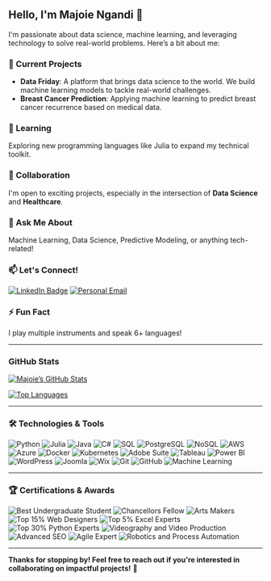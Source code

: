 ## Hello, I'm Majoie Ngandi 👋

I'm passionate about data science, machine learning, and leveraging technology to solve real-world problems. Here’s a bit about me:

### 🔭 Current Projects
- **Data Friday**: A platform that brings data science to the world. We build machine learning models to tackle real-world challenges.
- **Breast Cancer Prediction**: Applying machine learning to predict breast cancer recurrence based on medical data.

### 🌱 Learning
Exploring new programming languages like Julia to expand my technical toolkit.

### 👯 Collaboration
I'm open to exciting projects, especially in the intersection of **Data Science** and **Healthcare**.


### 💬 Ask Me About
Machine Learning, Data Science, Predictive Modeling, or anything tech-related!

### 📫 Let's Connect!
[![LinkedIn Badge](https://img.shields.io/badge/LinkedIn-MajoieNgandi-blue?style=flat-square&logo=linkedin&logoColor=white)](https://www.linkedin.com/in/majoiengandi)
[![Personal Email](https://img.shields.io/badge/Email-admin@majoiengandi.com-red?style=flat-square&logo=gmail&logoColor=white)](mailto:admin@majoiengandi.com)

### ⚡ Fun Fact
I play multiple instruments and speak 6+ languages!

---

### GitHub Stats
[![Majoie’s GitHub Stats](https://github-readme-stats.vercel.app/api?username=stickz-man&show_icons=true&theme=radical)](https://github.com/stickz-man)

[![Top Languages](https://github-readme-stats.vercel.app/api/top-langs/?username=stickz-man&layout=compact&theme=radical)](https://github.com/stickz-man)

---

### 🛠️ Technologies & Tools
![Python](https://img.shields.io/badge/Python-3776AB?style=flat-square&logo=python&logoColor=white)
![Julia](https://img.shields.io/badge/Julia-9558B2?style=flat-square&logo=julia&logoColor=white)
![Java](https://img.shields.io/badge/Java-007396?style=flat-square&logo=java&logoColor=white)
![C#](https://img.shields.io/badge/C%23-239120?style=flat-square&logo=c-sharp&logoColor=white)
![SQL](https://img.shields.io/badge/SQL-4479A1?style=flat-square&logo=postgresql&logoColor=white)
![PostgreSQL](https://img.shields.io/badge/PostgreSQL-336791?style=flat-square&logo=postgresql&logoColor=white)
![NoSQL](https://img.shields.io/badge/NoSQL-4DB33D?style=flat-square&logo=mongodb&logoColor=white)
![AWS](https://img.shields.io/badge/AWS-232F3E?style=flat-square&logo=amazon-aws&logoColor=white)
![Azure](https://img.shields.io/badge/Azure-0078D4?style=flat-square&logo=microsoft-azure&logoColor=white)
![Docker](https://img.shields.io/badge/Docker-2496ED?style=flat-square&logo=docker&logoColor=white)
![Kubernetes](https://img.shields.io/badge/Kubernetes-326CE5?style=flat-square&logo=kubernetes&logoColor=white)
![Adobe Suite](https://img.shields.io/badge/Adobe%20Suite-FF0000?style=flat-square&logo=adobe&logoColor=white)
![Tableau](https://img.shields.io/badge/Tableau-E97627?style=flat-square&logo=tableau&logoColor=white)
![Power BI](https://img.shields.io/badge/Power%20BI-F2C811?style=flat-square&logo=power-bi&logoColor=white)
![WordPress](https://img.shields.io/badge/WordPress-21759B?style=flat-square&logo=wordpress&logoColor=white)
![Joomla](https://img.shields.io/badge/Joomla-5091CD?style=flat-square&logo=joomla&logoColor=white)
![Wix](https://img.shields.io/badge/Wix-FAAD00?style=flat-square&logo=wix&logoColor=white)
![Git](https://img.shields.io/badge/Git-F05032?style=flat-square&logo=git&logoColor=white)
![GitHub](https://img.shields.io/badge/GitHub-181717?style=flat-square&logo=github&logoColor=white)
![Machine Learning](https://img.shields.io/badge/Machine%20Learning-00C49F?style=flat-square&logo=machine-learning&logoColor=white)


---
### 🏆 Certifications & Awards

![Best Undergraduate Student](https://img.shields.io/badge/Best%20Undergraduate%20Student-East%20Carolina%20University-blue?style=flat-square)
![Chancellors Fellow](https://img.shields.io/badge/Chancellors%20Fellow-East%20Carolina%20University-blue?style=flat-square)
![Arts Makers](https://img.shields.io/badge/Arts%20Makers-East%20Carolina%20University-blue?style=flat-square)
![Top 15% Web Designers](https://img.shields.io/badge/LinkedIn-Top%2015%25%20Web%20Designers-blue?style=flat-square&logo=linkedin&logoColor=white)
![Top 5% Excel Experts](https://img.shields.io/badge/LinkedIn-Top%205%25%20Excel%20Experts-blue?style=flat-square&logo=linkedin&logoColor=white)
![Top 30% Python Experts](https://img.shields.io/badge/LinkedIn-Top%2030%25%20Python%20Experts-blue?style=flat-square&logo=linkedin&logoColor=white)
![Videography and Video Production](https://img.shields.io/badge/Certification-Videography%20%26%20Video%20Production-green?style=flat-square)
![Advanced SEO](https://img.shields.io/badge/Certification-Advanced%20SEO-green?style=flat-square)
![Agile Expert](https://img.shields.io/badge/Certification-Agile%20Expert-green?style=flat-square)
![Robotics and Process Automation](https://img.shields.io/badge/Certification-Robotics%20%26%20Process%20Automation-green?style=flat-square)

---

**Thanks for stopping by! Feel free to reach out if you're interested in collaborating on impactful projects!** 🚀
